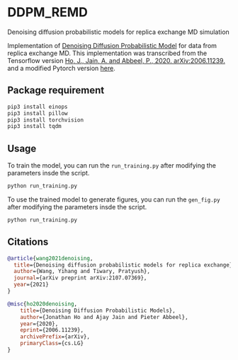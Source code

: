 # DDPM_REMD
Denoising diffusion probabilistic models for replica exchange MD simulation


Implementation of <a href="https://arxiv.org/abs/2006.11239">Denoising Diffusion Probabilistic Model</a> for data from replica exchange MD. This implementation was transcribed from the  Tensorflow version <a href="https://github.com/hojonathanho/diffusion">Ho, J., Jain, A. and Abbeel, P., 2020. arXiv:2006.11239.</a> and a modified Pytorch version <a href="https://github.com/lucidrains/denoising-diffusion-pytorch">here</a>. 


## Package requirement
```bash
pip3 install einops
pip3 install pillow
pip3 install torchvision
pip3 install tqdm
```

## Usage
To train the model, you can run the `run_training.py` after modifying the parameters insde the script.
```bash
python run_training.py
```
To use the trained model to generate figures, you can run the `gen_fig.py` after modifying the parameters insde the script.
```bash
python run_training.py
```

## Citations

```bibtex
@article{wang2021denoising,
  title={Denoising diffusion probabilistic models for replica exchange},
  author={Wang, Yihang and Tiwary, Pratyush},
  journal={arXiv preprint arXiv:2107.07369},
  year={2021}
}
```

```bibtex
@misc{ho2020denoising,
    title={Denoising Diffusion Probabilistic Models},
    author={Jonathan Ho and Ajay Jain and Pieter Abbeel},
    year={2020},
    eprint={2006.11239},
    archivePrefix={arXiv},
    primaryClass={cs.LG}
}
```

